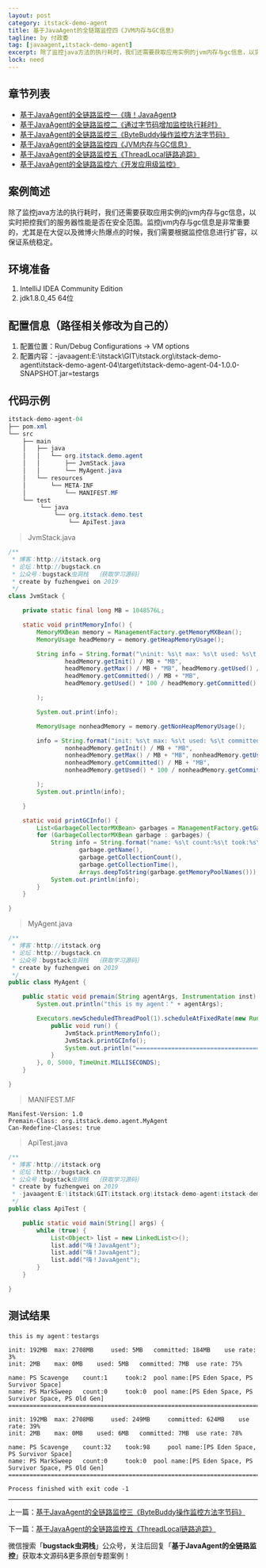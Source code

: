 ```yaml
---
layout: post
category: itstack-demo-agent
title: 基于JavaAgent的全链路监控四《JVM内存与GC信息》
tagline: by 付政委
tag: [javaagent,itstack-demo-agent]
excerpt: 除了监控java方法的执行耗时，我们还需要获取应用实例的jvm内存与gc信息，以实时把控我们的服务器性能是否在安全范围。监控jvm内存与gc信息是非常重要的，尤其是在大促以及微博火热爆点的时候，我们需要根据监控信息进行扩容，以保证系统稳定。
lock: need
---
```


## 章节列表
- [基于JavaAgent的全链路监控一《嗨！JavaAgent》](/itstack-demo-agent/2019/07/10/%E5%9F%BA%E4%BA%8EJavaAgent%E7%9A%84%E5%85%A8%E9%93%BE%E8%B7%AF%E7%9B%91%E6%8E%A7%E4%B8%80-%E5%97%A8-JavaAgent.html)
- [基于JavaAgent的全链路监控二《通过字节码增加监控执行耗时》](/itstack-demo-agent/2019/07/11/%E5%9F%BA%E4%BA%8EJavaAgent%E7%9A%84%E5%85%A8%E9%93%BE%E8%B7%AF%E7%9B%91%E6%8E%A7%E4%BA%8C-%E9%80%9A%E8%BF%87%E5%AD%97%E8%8A%82%E7%A0%81%E5%A2%9E%E5%8A%A0%E7%9B%91%E6%8E%A7%E6%89%A7%E8%A1%8C%E8%80%97%E6%97%B6.html)
- [基于JavaAgent的全链路监控三《ByteBuddy操作监控方法字节码》](/itstack-demo-agent/2019/07/12/%E5%9F%BA%E4%BA%8EJavaAgent%E7%9A%84%E5%85%A8%E9%93%BE%E8%B7%AF%E7%9B%91%E6%8E%A7%E4%B8%89-ByteBuddy%E6%93%8D%E4%BD%9C%E7%9B%91%E6%8E%A7%E6%96%B9%E6%B3%95%E5%AD%97%E8%8A%82%E7%A0%81.html)
- [基于JavaAgent的全链路监控四《JVM内存与GC信息》](/itstack-demo-agent/2019/07/13/%E5%9F%BA%E4%BA%8EJavaAgent%E7%9A%84%E5%85%A8%E9%93%BE%E8%B7%AF%E7%9B%91%E6%8E%A7%E5%9B%9B-JVM%E5%86%85%E5%AD%98%E4%B8%8EGC%E4%BF%A1%E6%81%AF.html)
- [基于JavaAgent的全链路监控五《ThreadLocal链路追踪》](/itstack-demo-agent/2019/07/14/%E5%9F%BA%E4%BA%8EJavaAgent%E7%9A%84%E5%85%A8%E9%93%BE%E8%B7%AF%E7%9B%91%E6%8E%A7%E4%BA%94-ThreadLocal%E9%93%BE%E8%B7%AF%E8%BF%BD%E8%B8%AA.html)
- [基于JavaAgent的全链路监控六《开发应用级监控》](/itstack-demo-agent/2019/07/15/%E5%9F%BA%E4%BA%8EJavaAgent%E7%9A%84%E5%85%A8%E9%93%BE%E8%B7%AF%E7%9B%91%E6%8E%A7%E5%85%AD-%E5%BC%80%E5%8F%91%E5%BA%94%E7%94%A8%E7%BA%A7%E7%9B%91%E6%8E%A7.html)


## 案例简述
除了监控java方法的执行耗时，我们还需要获取应用实例的jvm内存与gc信息，以实时把控我们的服务器性能是否在安全范围。监控jvm内存与gc信息是非常重要的，尤其是在大促以及微博火热爆点的时候，我们需要根据监控信息进行扩容，以保证系统稳定。

## 环境准备
1. IntelliJ IDEA Community Edition
2. jdk1.8.0_45 64位

## 配置信息（路径相关修改为自己的）
1. 配置位置：Run/Debug Configurations -> VM options
2. 配置内容：-javaagent:E:\itstack\GIT\itstack.org\itstack-demo-agent\itstack-demo-agent-04\target\itstack-demo-agent-04-1.0.0-SNAPSHOT.jar=testargs

## 代码示例
```java
itstack-demo-agent-04
├── pom.xml
└── src
    ├── main
    │   ├── java
    │   │   └── org.itstack.demo.agent
    │   │       ├── JvmStack.java
    │   │	    └── MyAgent.java
    │	└── resources
    │       └── META-INF
    │           └── MANIFEST.MF 	
    └── test
         └── java
             └── org.itstack.demo.test
                 └── ApiTest.java
```
>JvmStack.java

```java
/**
 * 博客：http://itstack.org
 * 论坛：http://bugstack.cn
 * 公众号：bugstack虫洞栈  ｛获取学习源码｝
 * create by fuzhengwei on 2019
 */
class JvmStack {

    private static final long MB = 1048576L;

    static void printMemoryInfo() {
        MemoryMXBean memory = ManagementFactory.getMemoryMXBean();
        MemoryUsage headMemory = memory.getHeapMemoryUsage();

        String info = String.format("\ninit: %s\t max: %s\t used: %s\t committed: %s\t use rate: %s\n",
                headMemory.getInit() / MB + "MB",
                headMemory.getMax() / MB + "MB", headMemory.getUsed() / MB + "MB",
                headMemory.getCommitted() / MB + "MB",
                headMemory.getUsed() * 100 / headMemory.getCommitted() + "%"

        );

        System.out.print(info);

        MemoryUsage nonheadMemory = memory.getNonHeapMemoryUsage();

        info = String.format("init: %s\t max: %s\t used: %s\t committed: %s\t use rate: %s\n",
                nonheadMemory.getInit() / MB + "MB",
                nonheadMemory.getMax() / MB + "MB", nonheadMemory.getUsed() / MB + "MB",
                nonheadMemory.getCommitted() / MB + "MB",
                nonheadMemory.getUsed() * 100 / nonheadMemory.getCommitted() + "%"

        );
        System.out.println(info);

    }

    static void printGCInfo() {
        List<GarbageCollectorMXBean> garbages = ManagementFactory.getGarbageCollectorMXBeans();
        for (GarbageCollectorMXBean garbage : garbages) {
            String info = String.format("name: %s\t count:%s\t took:%s\t pool name:%s",
                    garbage.getName(),
                    garbage.getCollectionCount(),
                    garbage.getCollectionTime(),
                    Arrays.deepToString(garbage.getMemoryPoolNames()));
            System.out.println(info);
        }
    }

}
```
>MyAgent.java

```java
/**
 * 博客：http://itstack.org
 * 论坛：http://bugstack.cn
 * 公众号：bugstack虫洞栈  ｛获取学习源码｝
 * create by fuzhengwei on 2019
 */
public class MyAgent {

    public static void premain(String agentArgs, Instrumentation inst) {
        System.out.println("this is my agent：" + agentArgs);

        Executors.newScheduledThreadPool(1).scheduleAtFixedRate(new Runnable() {
            public void run() {
                JvmStack.printMemoryInfo();
                JvmStack.printGCInfo();
                System.out.println("===================================================================================================");
            }
        }, 0, 5000, TimeUnit.MILLISECONDS);
    }

}
```
>MANIFEST.MF

```其他语言
Manifest-Version: 1.0
Premain-Class: org.itstack.demo.agent.MyAgent
Can-Redefine-Classes: true

```
>ApiTest.java

```java
/**
 * 博客：http://itstack.org
 * 论坛：http://bugstack.cn
 * 公众号：bugstack虫洞栈  ｛获取学习源码｝
 * create by fuzhengwei on 2019
 * -javaagent:E:\itstack\GIT\itstack.org\itstack-demo-agent\itstack-demo-agent-04\target\itstack-demo-agent-04-1.0.0-SNAPSHOT.jar=testargs
 */
public class ApiTest {

    public static void main(String[] args) {
        while (true) {
            List<Object> list = new LinkedList<>();
            list.add("嗨！JavaAgent");
            list.add("嗨！JavaAgent");
            list.add("嗨！JavaAgent");
        }
    }

}
```

## 测试结果

```其他语言
this is my agent：testargs

init: 192MB	 max: 2708MB	 used: 5MB	 committed: 184MB	 use rate: 3%
init: 2MB	 max: 0MB	 used: 5MB	 committed: 7MB	 use rate: 75%

name: PS Scavenge	 count:1	 took:2	 pool name:[PS Eden Space, PS Survivor Space]
name: PS MarkSweep	 count:0	 took:0	 pool name:[PS Eden Space, PS Survivor Space, PS Old Gen]
===================================================================================================

init: 192MB	 max: 2708MB	 used: 249MB	 committed: 624MB	 use rate: 39%
init: 2MB	 max: 0MB	 used: 6MB	 committed: 7MB	 use rate: 78%

name: PS Scavenge	 count:32	 took:98	 pool name:[PS Eden Space, PS Survivor Space]
name: PS MarkSweep	 count:0	 took:0	 pool name:[PS Eden Space, PS Survivor Space, PS Old Gen]
===================================================================================================

Process finished with exit code -1
```
------------

上一篇：[基于JavaAgent的全链路监控三《ByteBuddy操作监控方法字节码》](/itstack-demo-agent/2019/07/12/%E5%9F%BA%E4%BA%8EJavaAgent%E7%9A%84%E5%85%A8%E9%93%BE%E8%B7%AF%E7%9B%91%E6%8E%A7%E4%B8%89-ByteBuddy%E6%93%8D%E4%BD%9C%E7%9B%91%E6%8E%A7%E6%96%B9%E6%B3%95%E5%AD%97%E8%8A%82%E7%A0%81.html)

下一篇：[基于JavaAgent的全链路监控五《ThreadLocal链路追踪》](/itstack-demo-agent/2019/07/14/%E5%9F%BA%E4%BA%8EJavaAgent%E7%9A%84%E5%85%A8%E9%93%BE%E8%B7%AF%E7%9B%91%E6%8E%A7%E4%BA%94-ThreadLocal%E9%93%BE%E8%B7%AF%E8%BF%BD%E8%B8%AA.html)

微信搜索「**bugstack虫洞栈**」公众号，关注后回复「**基于JavaAgent的全链路监控**」获取本文源码&更多原创专题案例！


